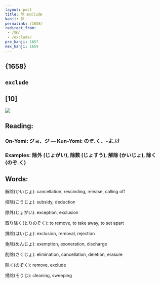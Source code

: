 ```yaml
---
layout: post
title: 除 exclude
kanji: 除
permalink: /1658/
redirect_from:
 - /除/
 - /exclude/
pre_kanji: 1657
nex_kanji: 1659
---
```


## {1658}

## `exclude`

## [10]

<div class="stroke"><img src="E999A4.png" /></div>

## Reading:

### On-Yomi: ジョ、ジ &mdash; Kun-Yomi: のぞ.く、-よ.け

### Examples: 除外 (じょがい), 除数 (じょすう), 解除 (かいじょ), 除く (のぞ.く)

## Words:

解除(かいじょ): cancellation, rescinding, release, calling off

控除(こうじょ): subsidy, deduction

除外(じょがい): exception, exclusion

取り除く(とりのぞく): to remove, to take away, to set apart

排除(はいじょ): exclusion, removal, rejection

免除(めんじょ): exemption, exoneration, discharge

削除(さくじょ): elimination, cancellation, deletion, erasure

除く(のぞく): remove, exclude

掃除(そうじ): cleaning, sweeping
